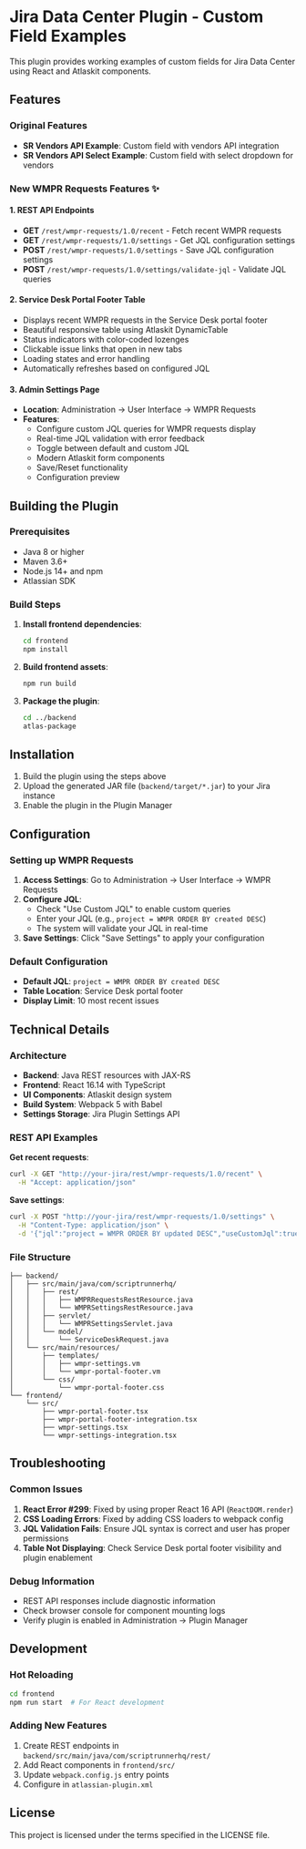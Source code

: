 # Jira Data Center Plugin - Custom Field Examples

This plugin provides working examples of custom fields for Jira Data Center using React and Atlaskit components.

## Features

### Original Features
- **SR Vendors API Example**: Custom field with vendors API integration
- **SR Vendors API Select Example**: Custom field with select dropdown for vendors

### New WMPR Requests Features ✨

#### 1. REST API Endpoints
- **GET** `/rest/wmpr-requests/1.0/recent` - Fetch recent WMPR requests
- **GET** `/rest/wmpr-requests/1.0/settings` - Get JQL configuration settings  
- **POST** `/rest/wmpr-requests/1.0/settings` - Save JQL configuration settings
- **POST** `/rest/wmpr-requests/1.0/settings/validate-jql` - Validate JQL queries

#### 2. Service Desk Portal Footer Table
- Displays recent WMPR requests in the Service Desk portal footer
- Beautiful responsive table using Atlaskit DynamicTable
- Status indicators with color-coded lozenges
- Clickable issue links that open in new tabs
- Loading states and error handling
- Automatically refreshes based on configured JQL

#### 3. Admin Settings Page
- **Location**: Administration → User Interface → WMPR Requests
- **Features**:
  - Configure custom JQL queries for WMPR requests display
  - Real-time JQL validation with error feedback
  - Toggle between default and custom JQL
  - Modern Atlaskit form components
  - Save/Reset functionality
  - Configuration preview

## Building the Plugin

### Prerequisites
- Java 8 or higher
- Maven 3.6+
- Node.js 14+ and npm
- Atlassian SDK

### Build Steps

1. **Install frontend dependencies**:
   ```bash
   cd frontend
   npm install
   ```

2. **Build frontend assets**:
   ```bash
   npm run build
   ```

3. **Package the plugin**:
   ```bash
   cd ../backend
   atlas-package
   ```

## Installation

1. Build the plugin using the steps above
2. Upload the generated JAR file (`backend/target/*.jar`) to your Jira instance
3. Enable the plugin in the Plugin Manager

## Configuration

### Setting up WMPR Requests

1. **Access Settings**: Go to Administration → User Interface → WMPR Requests
2. **Configure JQL**: 
   - Check "Use Custom JQL" to enable custom queries
   - Enter your JQL (e.g., `project = WMPR ORDER BY created DESC`)
   - The system will validate your JQL in real-time
3. **Save Settings**: Click "Save Settings" to apply your configuration

### Default Configuration
- **Default JQL**: `project = WMPR ORDER BY created DESC`
- **Table Location**: Service Desk portal footer
- **Display Limit**: 10 most recent issues

## Technical Details

### Architecture
- **Backend**: Java REST resources with JAX-RS
- **Frontend**: React 16.14 with TypeScript
- **UI Components**: Atlaskit design system
- **Build System**: Webpack 5 with Babel
- **Settings Storage**: Jira Plugin Settings API

### REST API Examples

**Get recent requests**:
```bash
curl -X GET "http://your-jira/rest/wmpr-requests/1.0/recent" \
  -H "Accept: application/json"
```

**Save settings**:
```bash
curl -X POST "http://your-jira/rest/wmpr-requests/1.0/settings" \
  -H "Content-Type: application/json" \
  -d '{"jql":"project = WMPR ORDER BY updated DESC","useCustomJql":true}'
```

### File Structure
```
├── backend/
│   ├── src/main/java/com/scriptrunnerhq/
│   │   ├── rest/
│   │   │   ├── WMPRRequestsRestResource.java
│   │   │   └── WMPRSettingsRestResource.java
│   │   ├── servlet/
│   │   │   └── WMPRSettingsServlet.java
│   │   └── model/
│   │       └── ServiceDeskRequest.java
│   └── src/main/resources/
│       ├── templates/
│       │   ├── wmpr-settings.vm
│       │   └── wmpr-portal-footer.vm
│       └── css/
│           └── wmpr-portal-footer.css
└── frontend/
    └── src/
        ├── wmpr-portal-footer.tsx
        ├── wmpr-portal-footer-integration.tsx
        ├── wmpr-settings.tsx
        └── wmpr-settings-integration.tsx
```

## Troubleshooting

### Common Issues

1. **React Error #299**: Fixed by using proper React 16 API (`ReactDOM.render`)
2. **CSS Loading Errors**: Fixed by adding CSS loaders to webpack config
3. **JQL Validation Fails**: Ensure JQL syntax is correct and user has proper permissions
4. **Table Not Displaying**: Check Service Desk portal footer visibility and plugin enablement

### Debug Information
- REST API responses include diagnostic information
- Check browser console for component mounting logs
- Verify plugin is enabled in Administration → Plugin Manager

## Development

### Hot Reloading
```bash
cd frontend
npm run start  # For React development
```

### Adding New Features
1. Create REST endpoints in `backend/src/main/java/com/scriptrunnerhq/rest/`
2. Add React components in `frontend/src/`
3. Update `webpack.config.js` entry points
4. Configure in `atlassian-plugin.xml`

## License

This project is licensed under the terms specified in the LICENSE file.
